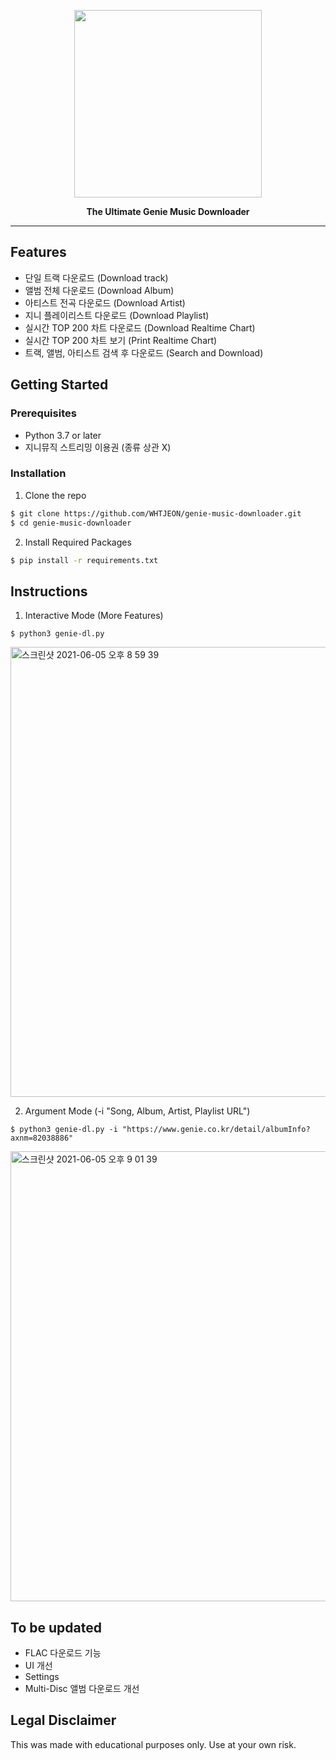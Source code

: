 <p align="center">
<img width = 300px src="https://user-images.githubusercontent.com/57805304/120742890-d1926100-c532-11eb-8248-9f19e589d10f.png" />
</p>

<!-- <h1 align="center">IINA</h1> -->

<p align="center"><b>The Ultimate Genie Music Downloader</b></p>

---

## Features
* 단일 트랙 다운로드 (Download track)
* 앨범 전체 다운로드 (Download Album)
* 아티스트 전곡 다운로드 (Download Artist)
* 지니 플레이리스트 다운로드 (Download Playlist)
* 실시간 TOP 200 차트 다운로드 (Download Realtime Chart)
* 실시간 TOP 200 차트 보기 (Print Realtime Chart)
* 트랙, 앨범, 아티스트 검색 후 다운로드 (Search and Download)

## Getting Started

### Prerequisites
* Python 3.7 or later
* 지니뮤직 스트리밍 이용권 (종류 상관 X)

### Installation
1. Clone the repo
 ```sh
 $ git clone https://github.com/WHTJEON/genie-music-downloader.git
 $ cd genie-music-downloader
 ```
2. Install Required Packages
 ```sh
 $ pip install -r requirements.txt
 ```

## Instructions
1. Interactive Mode (More Features)
```
$ python3 genie-dl.py
```
<img width="720" alt="스크린샷 2021-06-05 오후 8 59 39" src="https://user-images.githubusercontent.com/57805304/120960806-8cbb3400-c797-11eb-93f4-14a956bb2bd1.png">

2. Argument Mode (-i "Song, Album, Artist, Playlist URL")
```
$ python3 genie-dl.py -i "https://www.genie.co.kr/detail/albumInfo?axnm=82038886"
```
<img width="720" alt="스크린샷 2021-06-05 오후 9 01 39" src="https://user-images.githubusercontent.com/57805304/120960799-8a58da00-c797-11eb-8406-4a0d7ba1b3ec.png">


## To be updated
* FLAC 다운로드 기능
* UI 개선
* Settings 
* Multi-Disc 앨범 다운로드 개선

## Legal Disclaimer
This was made with educational purposes only. Use at your own risk. 
